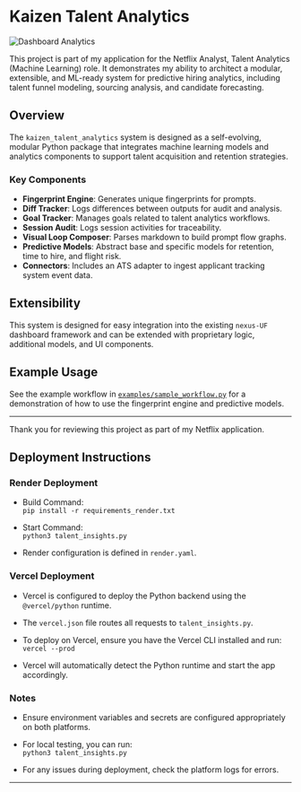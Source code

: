 # Kaizen Talent Analytics

![Dashboard Analytics](https://images.pexels.com/photos/435063/pexels-photo-435063.jpeg)

This project is part of my application for the Netflix Analyst, Talent Analytics (Machine Learning) role. It demonstrates my ability to architect a modular, extensible, and ML-ready system for predictive hiring analytics, including talent funnel modeling, sourcing analysis, and candidate forecasting.

## Overview

The `kaizen_talent_analytics` system is designed as a self-evolving, modular Python package that integrates machine learning models and analytics components to support talent acquisition and retention strategies.

### Key Components

- **Fingerprint Engine**: Generates unique fingerprints for prompts.
- **Diff Tracker**: Logs differences between outputs for audit and analysis.
- **Goal Tracker**: Manages goals related to talent analytics workflows.
- **Session Audit**: Logs session activities for traceability.
- **Visual Loop Composer**: Parses markdown to build prompt flow graphs.
- **Predictive Models**: Abstract base and specific models for retention, time to hire, and flight risk.
- **Connectors**: Includes an ATS adapter to ingest applicant tracking system event data.

## Extensibility

This system is designed for easy integration into the existing `nexus-UF` dashboard framework and can be extended with proprietary logic, additional models, and UI components.

## Example Usage

See the example workflow in [`examples/sample_workflow.py`](examples/sample_workflow.py) for a demonstration of how to use the fingerprint engine and predictive models.

---

Thank you for reviewing this project as part of my Netflix application.

## Deployment Instructions

### Render Deployment

- Build Command:  
  `pip install -r requirements_render.txt`

- Start Command:  
  `python3 talent_insights.py`

- Render configuration is defined in `render.yaml`.

### Vercel Deployment

- Vercel is configured to deploy the Python backend using the `@vercel/python` runtime.

- The `vercel.json` file routes all requests to `talent_insights.py`.

- To deploy on Vercel, ensure you have the Vercel CLI installed and run:  
  `vercel --prod`

- Vercel will automatically detect the Python runtime and start the app accordingly.

### Notes

- Ensure environment variables and secrets are configured appropriately on both platforms.

- For local testing, you can run:  
  `python3 talent_insights.py`

- For any issues during deployment, check the platform logs for errors.

---

